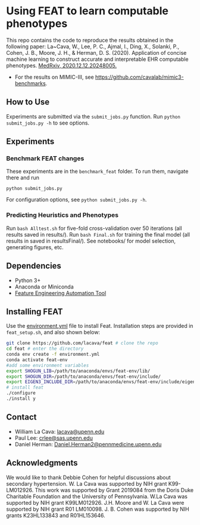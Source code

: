 # Using FEAT to learn computable phenotypes

This repo contains the code to reproduce the results obtained in the following paper:
La~Cava, W., Lee, P. C., Ajmal, I., Ding, X., Solanki, P., Cohen, J. B., Moore, J. H., & Herman, D. S. (2020). 
Application of concise machine learning to construct accurate and interpretable EHR computable phenotypes. 
[MedRxiv, 2020.12.12.20248005.](https://doi.org/10.1101/2020.12.12.20248005)

- For the results on MIMIC-III, see https://github.com/cavalab/mimic3-benchmarks. 


## How to Use
Experiments are submitted via the `submit_jobs.py` function. 
Run `python submit_jobs.py -h` to see options. 

## Experiments

### Benchmark FEAT changes

These experiments are in the `benchmark_feat` folder.
To run them, navigate there and run 

`python submit_jobs.py`

For configuration options, see `python submit_jobs.py -h`.

### Predicting Heuristics and Phenotypes

Run `bash Alltest.sh` for five-fold cross-validation over 50 iterations (all results saved in results/).
Run `bash Final.sh` for training the final model (all results in saved in resultsFinal/).
See notebooks/ for model selection, generating figures, etc. 

## Dependencies

- Python 3+
- Anaconda or Miniconda
- [Feature Engineering Automation Tool](github.com/lacava/feat)

## Installing FEAT

Use the [environment.yml](environment.yml) file to install Feat. 
Installation steps are provided in `feat_setup.sh`, and also shown below:

```bash
git clone https://github.com/lacava/feat # clone the repo
cd feat # enter the directory
conda env create -f environment.yml
conda activate feat-env
#add some environment variables
export SHOGUN_LIB=/path/to/anaconda/envs/feat-env/lib/
export SHOGUN_DIR=/path/to/anaconda/envs/feat-env/include/
export EIGEN3_INCLUDE_DIR=/path/to/anaconda/envs/feat-env/include/eigen3/
# install feat
./configure  
./install y
```

## Contact

 - William La Cava: lacava@upenn.edu
 - Paul Lee: crlee@sas.upenn.edu
 - Daniel Herman: Daniel.Herman2@pennmedicine.upenn.edu

## Acknowledgments

We would like to thank Debbie Cohen for helpful discussions about secondary hypertension. 
W. La Cava was supported by NIH grant K99-LM012926.
This work was supported by Grant 2019084 from the Doris Duke Charitable Foundation and the University of Pennsylvania. 
W.La Cava was supported by NIH grant K99LM012926. 
J.H. Moore and W. La Cava were supported by NIH grant R01 LM010098. 
J. B. Cohen was supported by NIH grants K23HL133843 and R01HL153646.  

